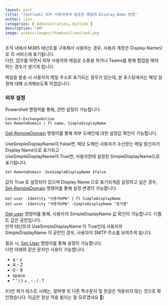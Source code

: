```yaml
---
layout: post
title: "[Outlook] 외부 사용자에게 발송한 메일의 Display Name 변경"
author: sion
categories: [ Administration, Outlook ]
description: "40"
image: assets/images/thumbnail/outlook.png
---
```


조직 내에서 M365 테넌트를 구축해서 사용하는 경우, 사용자 계정은 Display Name으로 각 서비스에 표기됩니다.  
다만, 업무를 하면서 외부 사용자와 메일로 소통을 하거나 Teams를 통해 협업을 해야 하는 경우가 생기게 됩니다.  

메일을 발송 시 사용자의 메일 주소로 표기되는 경우가 있는데, 본 포스팅에서는 해당 설정에 대해 소개해보도록 하겠습니다.  


### 외부 설정

Powershell 명령어를 통해, 관련 설정이 가능합니다.  

```
Connect-ExchangeOnline
Get-RemoteDomain | fl name, SimpleDisplayName
```
[Get-RemoteDomain][1] 명령어를 통해 외부 도메인에 대한 설정값 확인이 가능합니다.  

UseSimpleDisplayName이 False면, 해당 도메인 사용자가 수신받는 메일 발신자가 Display Name으로 표기되고  
UseSimpleDisplayName이 True면, 사용자한테 설정된 SimpleDisplayName으로 표기됩니다.  

```
Set-RemoteDomain -UseSimpleDisplayName $false
```
값이 True 로 설정되어 있으며 Display Name 으로 표기되게끔 설정하고 싶은 경우,  
[Set-RemoteDomain][2] 명령어를 통해 설정 변경이 가능합니다.  

```
Get-user -Identity "사용자UPN" | fl SimpleDisplayName
Set-user -Identity "사용자UPN" -SimpleDisplayName "표기명"
```
[Get-user][3] 명령어를 통해, 사용자의 SimpleDisplayName 값 확인이 가능합니다. 디폴트 값은 공란입니다.  
만약 테넌트의 UseSimpleDisplayName 이 True인데 사용자의 SimpleDisplayName 이 공란인 경우, 사용자의 SMTP 주소를 보여주게 됩니다.  

필요 시, [Set-User][4] 명령어를 통해 설정이 가능합니다.  
다만 아래와 같은 문자만 사용이 가능합니다.  

- a - z
- A - Z
- 0 - 9
- space
- " ' ( ) + , - . / : ?

(다만 제가 테스트 시에는, 알파벳 외 다른 특수문자 및 한글은 적용되지 않는 것으로 확인했습니다. 지금은 정상 적용 될지는 잘 모르겠네요 🤔)

[1]: https://learn.microsoft.com/en-us/powershell/module/exchange/get-remotedomain?view=exchange-ps
[2]: https://learn.microsoft.com/en-us/powershell/module/exchange/set-remotedomain?view=exchange-ps
[3]: https://learn.microsoft.com/en-us/powershell/module/exchange/get-user?view=exchange-ps
[4]: https://learn.microsoft.com/en-us/powershell/module/exchange/set-user?view=exchange-ps